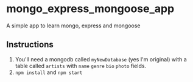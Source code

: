# mongo_express_mongoose_app
A simple app to learn mongo, express and mongoose

## Instructions
1. You'll need a mongodb called ```myNewDatabase``` (yes I'm original) with a table called ```artists``` with ```name``` ```genre``` ```bio``` ```photo``` fields. 
2. ```npm install``` and ```npm start```
